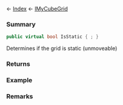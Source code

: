 ← [Index](Api-Index) ← [IMyCubeGrid](VRage.Game.ModAPI.Ingame.IMyCubeGrid)

### Summary

```csharp
public virtual bool IsStatic { ; }
```

Determines if the grid is static (unmoveable)

### Returns

### Example

### Remarks

